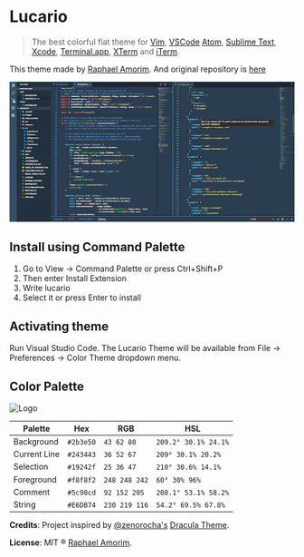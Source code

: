 # Lucario
> The best colorful flat theme for [Vim](http://www.vim.org/), [VSCode](https://code.visualstudio.com/) [Atom](https://atom.io/), [Sublime Text](http://www.sublimetext.com/3), [Xcode](https://developer.apple.com/xcode/), [Terminal.app](http://en.wikipedia.org/wiki/Terminal_%28OS_X%29), [XTerm](https://en.wikipedia.org/wiki/Xterm) and [iTerm](http://www.iterm2.com/).

This theme made by [Raphael Amorim](https://github.com/raphamorim).
And original repository is [here](https://github.com/raphamorim/lucario)

![vscode](./images/vscode.png)

## Install using Command Palette
1. Go to View -> Command Palette or press Ctrl+Shift+P
2. Then enter Install Extension
2. Write lucario
3. Select it or press Enter to install

## Activating theme
Run Visual Studio Code. The Lucario Theme will be available from File -> Preferences -> Color Theme dropdown menu.

## Color Palette
![Logo](https://raw.githubusercontent.com/raphamorim/lucario/master/images/lucario.png)

Palette      | Hex       | RGB           | HSL
---          | ---       | ---           | ---
Background   | `#2b3e50` | `43 62 80`    | `209.2° 30.1% 24.1%`
Current Line | `#243443` | `36 52 67`    | `209° 30.1% 20.2%`
Selection    | `#19242f` | `25 36 47`    | `210° 30.6% 14.1%`
Foreground   | `#f8f8f2` | `248 248 242` | `60° 30% 96%`
Comment      | `#5c98cd` | `92 152 205`  | `208.1° 53.1% 58.2%`
String       | `#E6DB74` | `230 219 116` | `54.2° 69.5% 67.8%`


**Credits**: Project inspired by [@zenorocha's](https://twitter.com/zenorocha) [Dracula Theme](https://github.com/zenorocha/dracula-theme).

**License**: MIT ® [Raphael Amorim](https://github.com/raphamorim).
